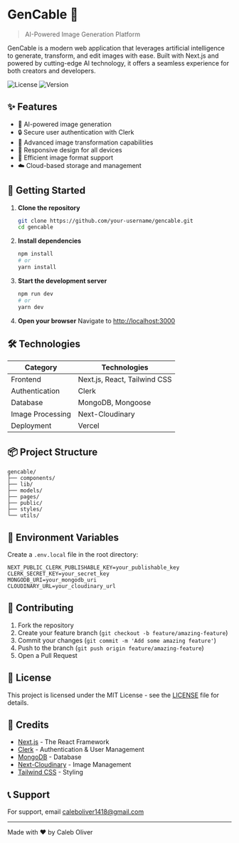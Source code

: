 # GenCable 🎨

> AI-Powered Image Generation Platform

GenCable is a modern web application that leverages artificial intelligence to generate, transform, and edit images with ease. Built with Next.js and powered by cutting-edge AI technology, it offers a seamless experience for both creators and developers.

![License](https://img.shields.io/badge/license-MIT-blue.svg)
![Version](https://img.shields.io/badge/version-1.0.0-green.svg)

## ✨ Features

- 🤖 AI-powered image generation
- 🔒 Secure user authentication with Clerk
- 🎨 Advanced image transformation capabilities
- 📱 Responsive design for all devices
- 💾 Efficient image format support
- ☁️ Cloud-based storage and management

## 🚀 Getting Started

1. **Clone the repository**
   ```bash
   git clone https://github.com/your-username/gencable.git
   cd gencable
   ```

2. **Install dependencies**
   ```bash
   npm install
   # or
   yarn install
   ```

3. **Start the development server**
   ```bash
   npm run dev
   # or
   yarn dev
   ```

4. **Open your browser**
   Navigate to [http://localhost:3000](http://localhost:3000)

## 🛠️ Technologies

| Category | Technologies |
|----------|-------------|
| Frontend | Next.js, React, Tailwind CSS |
| Authentication | Clerk |
| Database | MongoDB, Mongoose |
| Image Processing | Next-Cloudinary |
| Deployment | Vercel |

## 📦 Project Structure

```
gencable/
├── components/
├── lib/
├── models/
├── pages/
├── public/
├── styles/
└── utils/
```

## 🔑 Environment Variables

Create a `.env.local` file in the root directory:

```env
NEXT_PUBLIC_CLERK_PUBLISHABLE_KEY=your_publishable_key
CLERK_SECRET_KEY=your_secret_key
MONGODB_URI=your_mongodb_uri
CLOUDINARY_URL=your_cloudinary_url
```

## 🤝 Contributing

1. Fork the repository
2. Create your feature branch (`git checkout -b feature/amazing-feature`)
3. Commit your changes (`git commit -m 'Add some amazing feature'`)
4. Push to the branch (`git push origin feature/amazing-feature`)
5. Open a Pull Request

## 📄 License

This project is licensed under the MIT License - see the [LICENSE](LICENSE) file for details.

## 👏 Credits

- [Next.js](https://nextjs.org/) - The React Framework
- [Clerk](https://clerk.dev/) - Authentication & User Management
- [MongoDB](https://www.mongodb.com/) - Database
- [Next-Cloudinary](https://next.cloudinary.dev/) - Image Management
- [Tailwind CSS](https://tailwindcss.com/) - Styling

## 📞 Support

For support, email caleboliver1418@gmail.com

---

Made with ❤️ by Caleb Oliver